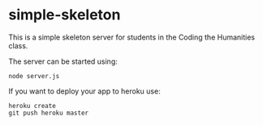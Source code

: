 simple-skeleton
===============

This is a simple skeleton server for students in the Coding the Humanities class. 

The server can be started using:

```
node server.js
```

If you want to deploy your app to heroku use:

```
heroku create
git push heroku master
```
